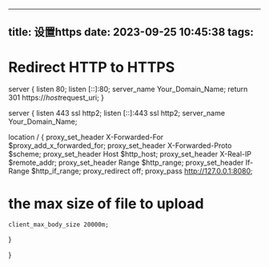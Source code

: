 
---
title: 设置https
date: 2023-09-25 10:45:38
tags:
---
# Redirect HTTP to HTTPS
server {
    listen 80;
    listen [::]:80;
    server_name Your_Domain_Name;
    return 301 https://$host$request_uri;
}

server {
    listen 443 ssl http2;
    listen [::]:443 ssl http2;
    server_name Your_Domain_Name;

location / {
    proxy_set_header X-Forwarded-For $proxy_add_x_forwarded_for;
    proxy_set_header X-Forwarded-Proto $scheme;
    proxy_set_header Host $http_host;
    proxy_set_header X-Real-IP $remote_addr;
    proxy_set_header Range $http_range;
    proxy_set_header If-Range $http_if_range;
    proxy_redirect off;
    proxy_pass http://127.0.0.1:8080;
# the max size of file to upload
    client_max_body_size 20000m;
}

}